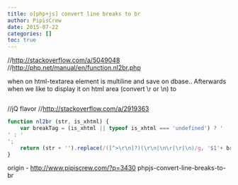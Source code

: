 ```yaml
---
title: o[php+js] convert line breaks to br
author: PipisCrew
date: 2015-07-22
categories: []
toc: true
---
```


//http://stackoverflow.com/a/5049048
//http://php.net/manual/en/function.nl2br.php

when on html-textarea element is multiline
and save on dbase.. Afterwards when we like to display it on html area (convert \r or \n) to   

```jsnl2br("This\r\nis\n\ra\nstring\r");
```

//jQ flavor
//http://stackoverflow.com/a/2919363

```js
function nl2br (str, is_xhtml) {   
    var breakTag = (is_xhtml || typeof is_xhtml === 'undefined') ? '  
' : '  
';    
    return (str + '').replace(/([^>\r\n]?)(\r\n|\n\r|\r|\n)/g, '$1'+ breakTag +'$2');
}
```

origin - http://www.pipiscrew.com/?p=3430 phpjs-convert-line-breaks-to-br